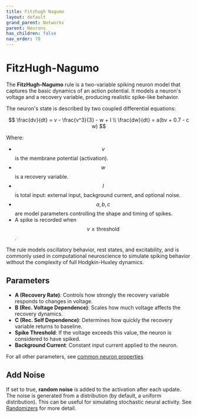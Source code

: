 ```yaml
---
title: Fitzhugh Nagumo
layout: default
grand_parent: Networks
parent: Neurons
has_children: false
nav_order: 70
---
```



# FitzHugh-Nagumo

The **FitzHugh-Nagumo** rule is a two-variable spiking neuron model that captures the basic dynamics of an action potential. It models a neuron's voltage and a recovery variable, producing realistic spike-like behavior.

The neuron's state is described by two coupled differential equations:

$$
\frac{dv}{dt} = v - \frac{v^3}{3} - w + I \\
\frac{dw}{dt} = a(bv + 0.7 - c w)
$$

Where:

- $$v$$ is the membrane potential (activation).
- $$w$$ is a recovery variable.
- $$I$$ is total input: external input, background current, and optional noise.
- $$a, b, c$$ are model parameters controlling the shape and timing of spikes.
- A spike is recorded when $$v \geq \text{threshold}$$.

The rule models oscillatory behavior, rest states, and excitability, and is commonly used in computational neuroscience to simulate spiking behavior without the complexity of full Hodgkin-Huxley dynamics.

## Parameters

- **A (Recovery Rate)**: Controls how strongly the recovery variable responds to changes in voltage.
- **B (Rec. Voltage Dependence)**: Scales how much voltage affects the recovery dynamics.
- **C (Rec. Self Dependence)**: Determines how quickly the recovery variable returns to baseline.
- **Spike Threshold**: If the voltage exceeds this value, the neuron is considered to have spiked.
- **Background Current**: Constant input current applied to the neuron.

For all other parameters, see [common neuron properties](/docs/network/neurons/index#common-neuron-properties)

## Add Noise

If set to true, **random noise** is added to the activation after each update. The noise is generated from a distribution (by default, a uniform distribution). This can be useful for simulating stochastic neural activity. See [Randomizers](/docs/utilities/randomizers) for more detail.
